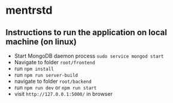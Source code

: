 # mentrstd

## Instructions to run the application on local machine (on linux)

- Start MongoDB daemon process `sudo service mongod start`
- Navigate to folder `root/frontend`
- run `npm install`
- run `npm run server-build`
- navigate to folder `root/backend`
- run `npm run dev` or `npm run start`
- visit `http://127.0.0.1:5000/` in browser

